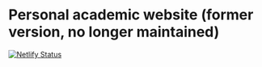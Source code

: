 # Personal academic website (former version, no longer maintained)

[![Netlify Status](https://api.netlify.com/api/v1/badges/6d63b3bd-5c3e-4c4a-ae02-eb89a771de0c/deploy-status)](https://app.netlify.com/sites/kovsiannikov/deploys)
